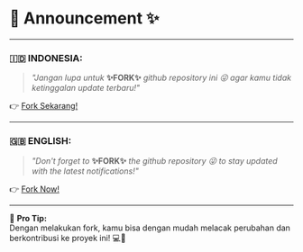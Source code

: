 # 📢 Announcement ✨

---

### **🇮🇩 INDONESIA:**
> _"Jangan lupa untuk_ **✨FORK✨** _github repository ini 😜 agar kamu tidak ketinggalan update terbaru!"_

👉 [Fork Sekarang!](https://github.com/latesturl/RaolLatestX)  

---

### **🇬🇧 ENGLISH:**
> _"Don't forget to_ **✨FORK✨** _the github repository 😜 to stay updated with the latest notifications!"_

👉 [Fork Now!](https://github.com/latesturl/RaolLatestX)  

---

🌟 **Pro Tip:**  
Dengan melakukan fork, kamu bisa dengan mudah melacak perubahan dan berkontribusi ke proyek ini! 💻🚀